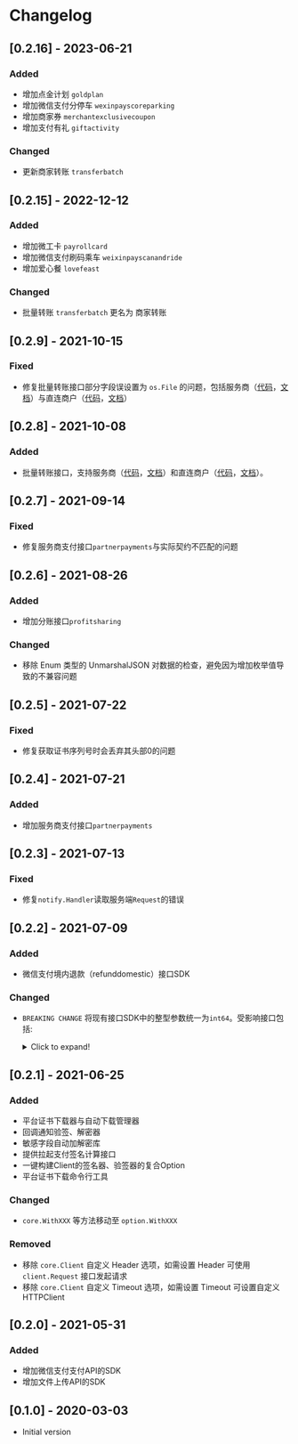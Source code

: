 # Changelog

## [0.2.16] - 2023-06-21

### Added

+ 增加点金计划 `goldplan`
+ 增加微信支付分停车 `wexinpayscoreparking`
+ 增加商家券 `merchantexclusivecoupon`
+ 增加支付有礼 `giftactivity`

### Changed

+ 更新商家转账 `transferbatch`

## [0.2.15] - 2022-12-12

### Added

+ 增加微工卡 `payrollcard`
+ 增加微信支付刷码乘车 `weixinpayscanandride`
+ 增加爱心餐 `lovefeast`

### Changed

+ 批量转账 `transferbatch` 更名为 商家转账

## [0.2.9] - 2021-10-15

### Fixed

+ 修复批量转账接口部分字段误设置为 `os.File` 的问题，包括服务商（[代码](services/partnertransferbatch)，[文档](docs/partnertransferbatch)）与直连商户（[代码](services/transferbatch)，[文档](docs/transferbatch)）

## [0.2.8] - 2021-10-08

### Added

+ 批量转账接口，支持服务商（[代码](services/partnertransferbatch)，[文档](docs/partnertransferbatch)）和直连商户（[代码](services/transferbatch)，[文档](docs/transferbatch)）。

## [0.2.7] - 2021-09-14

### Fixed

+ 修复服务商支付接口`partnerpayments`与实际契约不匹配的问题

## [0.2.6] - 2021-08-26

### Added

+ 增加分账接口`profitsharing`

### Changed

+ 移除 Enum 类型的 UnmarshalJSON 对数据的检查，避免因为增加枚举值导致的不兼容问题

## [0.2.5] - 2021-07-22

### Fixed

+ 修复获取证书序列号时会丢弃其头部0的问题

## [0.2.4] - 2021-07-21

### Added

+ 增加服务商支付接口`partnerpayments`

## [0.2.3] - 2021-07-13

### Fixed

+ 修复`notify.Handler`读取服务端`Request`的错误

## [0.2.2] - 2021-07-09

### Added

+ 微信支付境内退款（refunddomestic）接口SDK

### Changed

+ `BREAKING CHANGE` 将现有接口SDK中的整型参数统一为`int64`。受影响接口包括:
  <details>
  <summary>Click to expand!</summary>
  
    + payments/app
    + payments/h5
    + payments/jsapi
    + payments/native
  </details>

## [0.2.1] - 2021-06-25

### Added

+ 平台证书下载器与自动下载管理器
+ 回调通知验签、解密器
+ 敏感字段自动加解密库
+ 提供拉起支付签名计算接口
+ 一键构建Client的签名器、验签器的复合Option
+ 平台证书下载命令行工具

### Changed

+ `core.WithXXX` 等方法移动至 `option.WithXXX`

### Removed

+ 移除 `core.Client` 自定义 Header 选项，如需设置 Header 可使用 `client.Request` 接口发起请求
+ 移除 `core.Client` 自定义 Timeout 选项，如需设置 Timeout 可设置自定义 HTTPClient

## [0.2.0] - 2021-05-31

### Added

+ 增加微信支付支付API的SDK
+ 增加文件上传API的SDK

## [0.1.0] - 2020-03-03

+ Initial version

